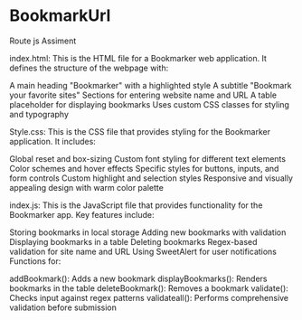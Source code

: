 # BookmarkUrl
Route js Assiment

index.html:
This is the HTML file for a Bookmarker web application. It defines the structure of the webpage with:


A main heading "Bookmarker" with a highlighted style
A subtitle "Bookmark your favorite sites"
Sections for entering website name and URL
A table placeholder for displaying bookmarks
Uses custom CSS classes for styling and typography


Style.css:
This is the CSS file that provides styling for the Bookmarker application. It includes:


Global reset and box-sizing
Custom font styling for different text elements
Color schemes and hover effects
Specific styles for buttons, inputs, and form controls
Custom highlight and selection styles
Responsive and visually appealing design with warm color palette


index.js:
This is the JavaScript file that provides functionality for the Bookmarker app. Key features include:


Storing bookmarks in local storage
Adding new bookmarks with validation
Displaying bookmarks in a table
Deleting bookmarks
Regex-based validation for site name and URL
Using SweetAlert for user notifications
Functions for:

addBookmark(): Adds a new bookmark
displayBookmarks(): Renders bookmarks in the table
deleteBookmark(): Removes a bookmark
validate(): Checks input against regex patterns
validateall(): Performs comprehensive validation before submission
